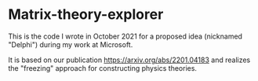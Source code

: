 # Matrix-theory-explorer

This is the code I wrote in October 2021 for a proposed idea (nicknamed "Delphi") during my work at Microsoft.

It is based on our publication https://arxiv.org/abs/2201.04183 and realizes the "freezing" approach for constructing physics theories.
